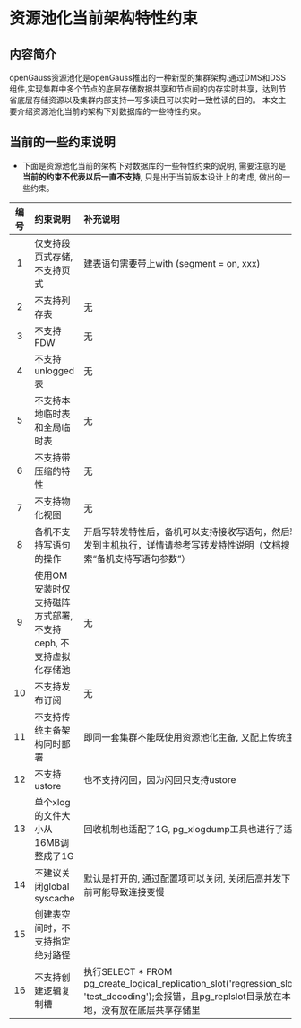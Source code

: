 # 资源池化当前架构特性约束

## 内容简介

openGauss资源池化是openGauss推出的一种新型的集群架构.通过DMS和DSS组件,实现集群中多个节点的底层存储数据共享和节点间的内存实时共享，达到节省底层存储资源以及集群内部支持一写多读且可以实时一致性读的目的。
本文主要介绍资源池化当前的架构下对数据库的一些特性约束。

## 当前的一些约束说明
- 下面是资源池化当前的架构下对数据库的一些特性约束的说明, 需要注意的是**当前的约束不代表以后一直不支持**, 只是出于当前版本设计上的考虑, 做出的一些约束。
  
| 编号 |  约束说明 | 补充说明 |
|:--:|:--|:--|
| 1 | 仅支持段页式存储, 不支持页式 | 建表语句需要带上with (segment = on, xxx) |
| 2 | 不支持列存表 | 无 |
| 3 | 不支持FDW | 无 |
| 4 | 不支持unlogged表 | 无 |
| 5 | 不支持本地临时表和全局临时表 | 无 |
| 6 | 不支持带压缩的特性 | 无 |
| 7 | 不支持物化视图 | 无 |
| 8 | 备机不支持写语句的操作 | 开启写转发特性后，备机可以支持接收写语句，然后转发到主机执行，详情请参考写转发特性说明（文档搜索“备机支持写语句参数”） |
| 9 | 使用OM安装时仅支持磁阵方式部署, 不支持ceph, 不支持虚拟化存储池 | 无 |
| 10 | 不支持发布订阅 | 无 |
| 11 | 不支持传统主备架构同时部署 | 即同一套集群不能既使用资源池化主备, 又配上传统主备 |
| 12 | 不支持ustore | 也不支持闪回，因为闪回只支持ustore |
| 13 | 单个xlog的文件大小从16MB调整成了1G | 回收机制也适配了1G, pg_xlogdump工具也进行了适配 |
| 14 | 不建议关闭global syscache | 默认是打开的, 通过配置项可以关闭, 关闭后高并发下目前可能导致连接变慢 |
| 15 | 创建表空间时，不支持指定绝对路径 |
| 16 | 不支持创建逻辑复制槽 | 执行SELECT * FROM pg_create_logical_replication_slot('regression_slot1', 'test_decoding');会报错，且pg_replslot目录放在本地，没有放在底层共享存储里 |